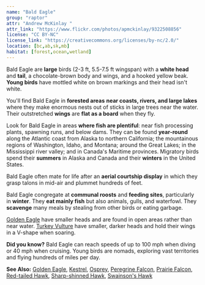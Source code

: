 ```yaml
---
name: "Bald Eagle"
group: "raptor"
attr: "Andrew McKinlay "
attr_link: "https://www.flickr.com/photos/apmckinlay/9322508856"
license: "CC BY-NC"
license_link: "https://creativecommons.org/licenses/by-nc/2.0/"
location: [bc,ab,sk,mb]
habitat: [forest,ocean,wetland]
---
```

Bald Eagle are **large** birds (2-3 ft, 5.5-7.5 ft wingspan) with a **white head** and **tail**, a chocolate-brown body and wings, and a hooked yellow beak. **Young birds** have mottled white on brown markings and their head isn't white.

You'll find Bald Eagle in **forested areas** **near coasts, rivers, and large lakes** where they make enormous nests out of sticks in large trees near the water. Their outstretched **wings** are **flat as a board** when they fly.

Look for Bald Eagle in areas **where fish are plentiful**: near fish processing plants, spawning runs,  and below dams. They can be found **year-round** along the Atlantic coast from Alaska to northern California; the mountainous regions of Washington, Idaho, and Montana; around the Great Lakes; in the Mississippi river valley; and in Canada's Maritime provinces. Migratory birds spend their **summers** in Alaska and Canada and their **winters** in the United States.

Bald Eagle often mate for life after an **aerial courtship display** in which they grasp talons in mid-air and plummet hundreds of feet.

Bald Eagle congregate at **communal roosts** and **feeding sites**, particularly in **winter**. They **eat mainly fish** but also animals, gulls, and waterfowl. They **scavenge** many meals by stealing from other birds or eating garbage.

[Golden Eagle](/{{section}}/goldeagl) have smaller heads and are found in open areas rather than near water. [Turkey Vulture](/{{section}}/turkvult) have smaller, darker heads and hold their wings in a V-shape when soaring.

**Did you know?** Bald Eagle can reach speeds of up to 100 mph when diving or 40 mph when cruising. Young birds are nomads, exploring vast territories and flying hundreds of miles per day.

<!-- generated, do not edit -->
**See Also:**
[Golden Eagle](/{{section}}/goldeagl),
[Kestrel](/{{section}}/kestrel),
[Osprey](/{{section}}/osprey),
[Peregrine Falcon](/{{section}}/peregrine),
[Prairie Falcon](/{{section}}/prafalc),
[Red-tailed Hawk](/{{section}}/redtail),
[Sharp-shinned Hawk](/{{section}}/shshawk),
[Swainson's Hawk](/{{section}}/swahawk)
